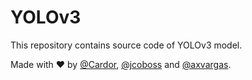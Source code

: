# YOLOv3

This repository contains source code of YOLOv3 model.

Made with ❤️ by [@Cardor](https://cardor.dev), [@jcoboss](https://github.com/jcoboss) and [@axvargas](https://github.com/axvargas).